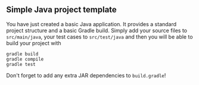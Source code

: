 Simple Java project template
------------------------------

You have just created a basic Java application. It provides a standard
project structure and a basic Gradle build. Simply add your source files
to `src/main/java`, your test cases to `src/test/java` and then you will
be able to build your project with

    gradle build
    gradle compile
    gradle test

Don't forget to add any extra JAR dependencies to `build.gradle`!
